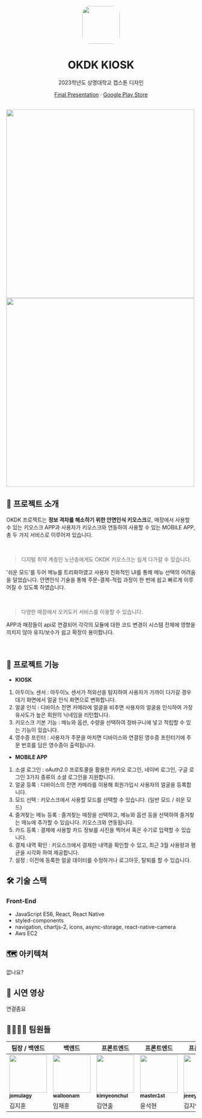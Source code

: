 <p align="center">
<img src="https://github.com/Devlants/OKDK_mobileApp_last/assets/102647933/56262b73-1f5f-4d75-a2f4-c6c77791274c" style="width:100px; height:100px; border-radius:20%"/>
    <br />
    <h1 align="center">OKDK KIOSK</h1>
    <p align="center">2023학년도 상명대학교 캡스톤 디자인</p>
    <p align="center">
        <a href="https://play.google.com/store/apps/details?id=com.okeydokeymobile">Final Presentation</a>
        ·
        <a href="https://drive.google.com/file/d/1J30Z5vs2Jlx8OGZ0VOXDe_OWeZuw1dia/view?usp=share_link">Google Play Store</a>
    </p align="center">
</p>

<br />

<img src="https://github.com/Devlants/OKDK_mobileApp_last/assets/102647933/1cc33b56-acad-49aa-81c3-259b18f1f2f3" style="width:500px;"/>
<img src="https://github.com/Devlants/OKDK_mobileApp_last/assets/102647933/8a776fd0-717f-4dad-9672-b81dffe41e42" style="width:500px;"/>

<br />

## 💁 프로젝트 소개

OKDK 프로젝트는 <b>정보 격차를 해소하기 위한 안면인식 키오스크</b>로, 매장에서 사용할 수 있는 키오스크 APP과 사용자가 키오스크와 연동하여 사용할 수 있는 MOBILE APP, 총 두 가지 서비스로 이루어져 있습니다. 

<br/>

>  디지털 취약 계층인 노년층에게도 OKDK 키오스크는 쉽게 다가갈 수 있습니다.

'쉬운 모드'를 두어 메뉴를 트리화하였고 사용자 친화적인 UI를 통해 메뉴 선택의 어려움을 덜었습니다. 안면인식 기술을 통해 주문-결제-적립 과정이 한 번에 쉽고 빠르게 이루어질 수 있도록 하였습니다.

<br/>

>다양한 매장에서 오키도키 서비스를 이용할 수 있습니다. 

APP과 매장들이 api로 연결되어 각각의 모듈에 대한 코드 변경이 시스템 전체에 영향을 끼치지 않아 유지/보수가 쉽고 확장이 용이합니다.
 
<br/>

## 🥤 프로젝트 기능
- <b>KIOSK</b>
1. 아두이노 센서 : 아두이노 센서가 적외선을 탐지하여 사용자가 가까이 다가갈 경우 대기 화면에서 얼굴 인식 화면으로 변화합니다.
2. 얼굴 인식 : 디바이스 전면 카메라에 얼굴을 비추면 사용자의 얼굴을 인식하여 가장 유사도가 높은 회원의 닉네임을 리턴합니다.
3. 키오스크 기본 기능 : 메뉴와 옵션, 수량을 선택하여 장바구니에 넣고 적립할 수 있는 기능이 있습니다.
4. 영수증 프린터 : 사용자가 주문을 마치면 디바이스와 연결된 영수증 프린터기에 주문 번호를 담은 영수증이 출력됩니다.

- <b>MOBILE APP</b>

1. 소셜 로그인 : oAuth2.0 프로토콜을 활용한 카카오 로그인, 네이버 로그인, 구글 로그인 3가지 종류의 소셜 로그인을 지원합니다. 
2. 얼굴 등록 : 디바이스의 전면 카메라를 이용해 회원가입시 사용자의 얼굴을 등록합니다. 
2. 모드 선택 : 키오스크에서 사용할 모드를 선택할 수 있습니다. (일반 모드 / 쉬운 모드)
3. 즐겨찾는 메뉴 등록 : 즐겨찾는 매장을 선택하고, 메뉴와 옵션 등을 선택하여 즐겨찾는 메뉴에 추가할 수 있습니다. 키오스크와 연동됩니다.
4. 카드 등록 : 결제에 사용할 카드 정보를 사진을 찍어서 혹은 수기로 입력할 수 있습니다.
5. 결제 내역 확인 : 키오스크에서 결제한 내역을 확인할 수 있고, 최근 3월 사용량과 평균을 시각화 하여 제공합니다.
6. 설정 : 이전에 등록한 얼굴 데이터를 수정하거나 로그아웃, 탈퇴를 할 수 있습니다.

## 🛠 기술 스택
### Front-End
- JavaScript ES6, React, React Native
- styled-components
- navigation, chartjs-2, icons, async-storage, react-native-camera
- Aws EC2

## 🗺 아키텍쳐
없나요?


## 🎥 시연 영상
연결좀요

## 👨‍👩‍👧‍👦 팀원들
| 팀장 / 백엔드 | 백엔드 | 프론트엔드 | 프론트엔드 | 프론트엔드 | 디자인 |
| --- | --- | --- | --- | --- | --- |
|  <a href="https://github.com/jomulagy"><img src="https://avatars.githubusercontent.com/jomulagy?s=100" width="100px;" alt=""/>         <br /><sub><b>jomulagy</a>| <a href="https://github.com/walloonam"><img src="https://avatars.githubusercontent.com/walloonam?s=100" width="100px;" alt=""/>         <br /><sub><b>walloonam</a>| <a href="https://github.com/kimyeonchul"><img src="https://avatars.githubusercontent.com/kimyeonchul?s=100" width="100px;" alt=""/>         <br /><sub><b>kimyeonchul</a>| <a href="https://github.com/master1st"><img src="https://avatars.githubusercontent.com/master1st?s=100" width="100px;" alt=""/>         <br /><sub><b>master1st</a>| <a href="https://github.com/jeeeyoungkim"><img src="https://avatars.githubusercontent.com/jeeeyoungkim?s=100" width="100px;" alt=""/>         <br /><sub><b>jeeeyoungkim</a>| <a href="https://github.com/2oooo914"><img src="https://avatars.githubusercontent.com/2oooo914?s=100" width="100px;" alt=""/>         <br /><sub><b>2oooo914</a>|
|김지훈|임재훈|김연출|윤석현|김지영|조유진



